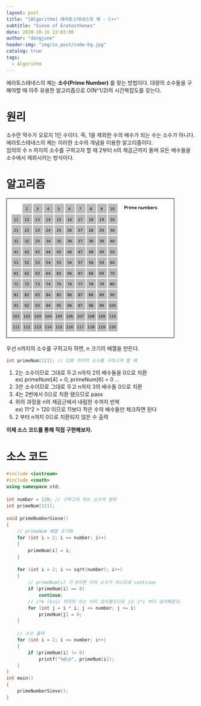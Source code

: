 ```yaml
---
layout: post
title: "[Algorithm] 에라토스테네스의 체 - C++"
subtitle: "Sieve of Eratosthenes"
date: 2020-10-16 22:03:00
author: "dongjune"
header-img: "img/in_post/code-bg.jpg"
catalog: true
tags:
  - Algorithm
---
```


에라토스테네스의 체는 **소수(Prime Number)** 를 찾는 방법이다. 대량의 소수들을 구해야할 때 아주 유용한 알고리즘으로 O(N^1/2)의 시간복잡도를 갖는다.

# 원리

소수란 약수가 오로지 1인 수이다. 즉, 1을 제외한 수의 배수가 되는 수는 소수가 아니다.  
에라토스테네스의 체는 이러한 소수의 개념을 이용한 알고리즘이다.  
임의의 수 n 까지의 소수를 구하고자 할 때 2부터 n의 제곱근까지 돌며 모든 배수들을 소수에서 제외시키는 방식이다.

# 알고리즘

![1](/assets/img/eratos.gif)

우선 n까지의 소수를 구하고자 하면, n 크기의 배열을 만든다.

```c++
int primeNum[121]; // 120 까지의 소수를 구하고자 할 때
```

1. 2는 소수이므로 그대로 두고 n까지 2의 배수들을 0으로 치환  
   ex) primeNum[4] = 0, primeNum[6] = 0 ...
2. 3은 소수이므로 그대로 두고 n까지 3의 배수들 0으로 치환
3. 4는 2번에서 0으로 치환 됐으므로 pass
4. 위의 과정을 n의 제곱근에서 내림한 수까지 반복  
   ex) 11^2 > 120 이므로 11보다 작은 수의 배수들만 체크하면 된다
5. 2 부터 n까지 0으로 치환되지 않은 수 출력

**이제 소스 코드를 통해 직접 구현해보자.**

# 소스 코드

```c++
#include <iostream>
#include <cmath>
using namespace std;

int number = 120; // 구하고자 하는 소수의 범위
int primeNum[121];

void primeNumberSieve()
{
    // primeNum 배열 초기화
    for (int i = 2; i <= number; i++)
    {
        primeNum[i] = i;
    }

    for (int i = 2; i <= sqrt(number); i++)
    {
        // primeNum[i] 가 0이면 이미 소수가 아니므로 continue
        if (primeNum[i] == 0)
            continue;
        // i*k (k<i) 까지의 수는 이미 검사했으므로 j는 i*i 부터 검사해준다.
        for (int j = i * i; j <= number; j += i)
            primeNum[j] = 0;
    }

    // 소수 출력
    for (int i = 2; i <= number; i++)
    {
        if (primeNum[i] != 0)
            printf("%d\n", primeNum[i]);
    }
}
int main()
{
    primeNumberSieve();
}
```

